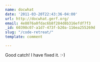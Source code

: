 ```yaml
---
name: docwhat
date: '2011-03-20T22:43:36-04:00'
url: http://docwhat.gerf.org/
email: 4e8076a0fdac6b8f284d8b316efdf7f3
_id: 60398c07-a1d7-473f-b20a-116ea255269d
slug: "/code-retreat/"
template: comment

---
```


Good catch! I have fixed it. :-)
